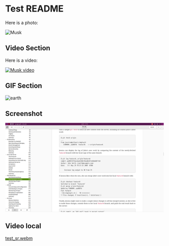 # Test README

Here is a photo:

![Musk](https://www.investopedia.com/thmb/XJDLdvCuNbcWk_EVZzXx84ae82c=/1500x0/filters:no_upscale():max_bytes(150000):strip_icc()/GettyImages-1258889149-1f50bb87f9d54dca87813923f12ac94b.jpg)

## Video Section

Here is a video:

[![Musk video](https://i.pinimg.com/736x/07/49/34/0749343d6720ab6b5b8629178741d21d.jpg)](https://youtu.be/gV6hP9wpMW8?si=cylN9dnbk3raiqQN)

## GIF Section

![earth](https://upload.wikimedia.org/wikipedia/commons/thumb/2/2c/Rotating_earth_%28large%29.gif/200px-Rotating_earth_%28large%29.gif)


## Screenshot
![ss](./my_test_ss.png)


## Video local
[test_sr.webm](https://github.com/user-attachments/assets/79a183b1-fdc7-48af-b5ea-9f521c1817ef)
